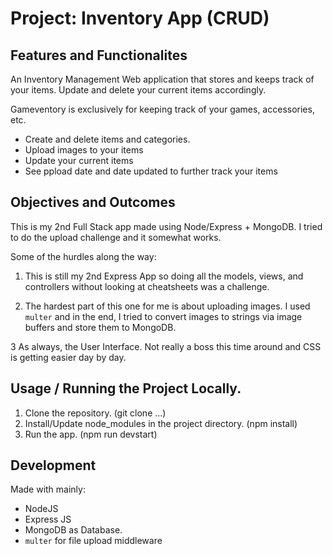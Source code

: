 # Project: Inventory App (CRUD)

## Features and Functionalites

An Inventory Management Web application that stores and keeps track of your items. Update and delete your current items accordingly.

Gameventory is exclusively for keeping track of your games, accessories, etc.

- Create and delete items and categories.
- Upload images to your items
- Update your current items
- See ppload date and date updated to further track your items

## Objectives and Outcomes

This is my 2nd Full Stack app made using Node/Express + MongoDB. I tried to do the upload challenge and it somewhat works.

Some of the hurdles along the way:

1. This is still my 2nd Express App so doing all the models, views, and controllers without looking at cheatsheets was a challenge.

2. The hardest part of this one for me is about uploading images. I used `multer` and in the end, I tried to convert images to strings via image buffers and store them to MongoDB.

3 As always, the User Interface. Not really a boss this time around and CSS is getting easier day by day.

## Usage / Running the Project Locally.

1. Clone the repository. (git clone ...)
2. Install/Update node_modules in the project directory. (npm install)
3. Run the app. (npm run devstart)

## Development

Made with mainly:

- NodeJS
- Express JS
- MongoDB as Database.
- `multer` for file upload middleware
